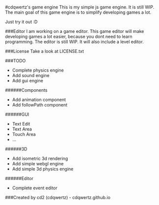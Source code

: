 #cdqwertz's game engine
This is my simple js game engine. It is still WIP.
The main goal of this game engine is to simplify developing games a lot.

Just try it out :D

###Editor
I am working on a game editor. This game editor will make developing games a lot easier, because you dont need to learn programming. The editor is still WIP.
It will also include a level editor.

###License
Take a look at LICENSE.txt

###TODO
- Complete physics engine
- Add sound engine
- Add gui engine

######Components
- Add animation component
- Add followPath component

######GUI
- Text Edit
- Text Area
- Touch Area
- ...

######3D
- Add isometric 3d rendering
- Add simple webgl engine
- Add simple 3d physics engine

######Editor
- Complete event editor

###Created by
cd2 (cdqwertz) - cdqwertz.github.io
